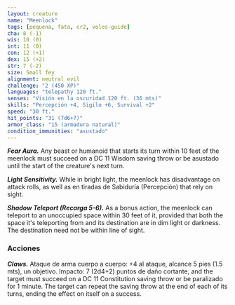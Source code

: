 ```yaml
---
layout: creature
name: "Meenlock"
tags: [pequena, fata, cr2, volos-guide]
cha: 8 (-1)
wis: 10 (0)
int: 11 (0)
con: 12 (+1)
dex: 15 (+2)
str: 7 (-2)
size: Small fey
alignment: neutral evil
challenge: "2 (450 XP)"
languages: "telepathy 120 ft."
senses: "Visión en la oscuridad 120 ft. (36 mts)"
skills: "Percepción +4, Sigilo +6, Survival +2"
speed: "30 ft."
hit_points: "31 (7d6+7)"
armor_class: "15 (armadura natural)"
condition_immunities: "asustado"
---
```


***Fear Aura.*** Any beast or humanoid that starts its turn within 10 feet of the meenlock must succeed on a DC 11 Wisdom saving throw or be asustado until the start of the creature's next turn.

***Light Sensitivity.*** While in bright light, the meenlock has disadvantage on attack rolls, as well as en tiradas de Sabiduría (Percepción) that rely on sight.

***Shadow Teleport (Recarga 5-6).*** As a bonus action, the meenlock can teleport to an unoccupied space within 30 feet of it, provided that both the space it's teleporting from and its destination are in dim light or darkness. The destination need not be within line of sight.

### Acciones

***Claws.*** Ataque de arma cuerpo a cuerpo: +4 al ataque, alcance 5 pies (1.5 mts), un objetivo. Impacto: 7 (2d4+2) puntos de daño cortante, and the target must succeed on a DC 11 Constitution saving throw or be paralizado for 1 minute. The target can repeat the saving throw at the end of each of its turns, ending the effect on itself on a success.